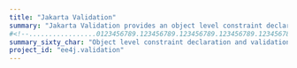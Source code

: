 ```yaml
---
title: "Jakarta Validation"
summary: "Jakarta Validation provides an object level constraint declaration and validation facility for the Java application developer, as well as a constraint metadata repository and query API."
#<!--.................0123456789.123456789.123456789.123456789.123456789.123456789-->
summary_sixty_char: "Object level constraint declaration and validation facility"
project_id: "ee4j.validation"
---
```

